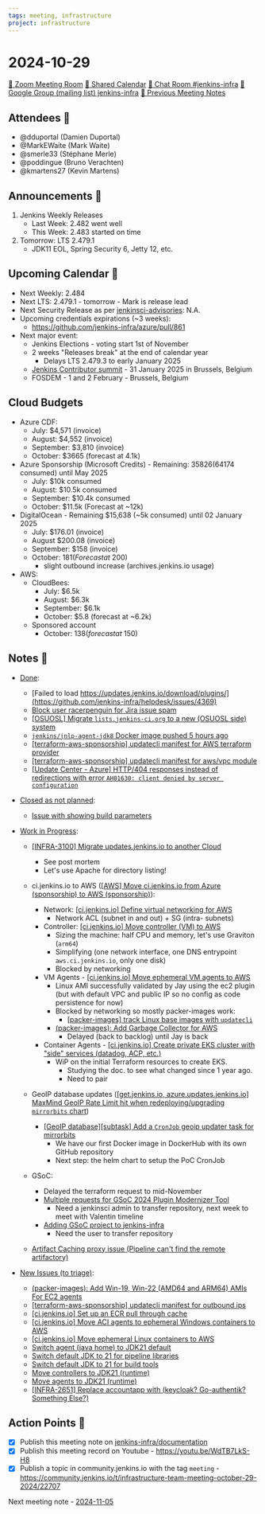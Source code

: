 ```yaml
---
tags: meeting, infrastructure
project: infrastructure
---
```

<!-- markdownlint-disable MD026-->

# 2024-10-29

[:movie_camera: Zoom Meeting Room](https://zoom.us/j/92454301214?pwd=aEVoUi9EanpaakN3L1ZxRlpDQk5Ddz09)
[:calendar: Shared Calendar](https://jenkins.io/event-calendar/)
[:speech_balloon: Chat Room #jenkins-infra](https://matrix.to/#/#jenkins-infra:matrix.org)
[:email: Google Group (mailing list) jenkins-infra](https://groups.google.com/g/jenkins-infra)
[🧠 Previous Meeting Notes](https://github.com/jenkins-infra/documentation/blob/main/meetings/2024-10-22.md)

## Attendees 👥

<!-- Handles are community.jenkins.io handles -->
* @dduportal (Damien Duportal)
* @MarkEWaite (Mark Waite)
* @smerle33 (Stéphane Merle)
* @poddingue (Bruno Verachten)
* @kmartens27 (Kevin Martens)

## Announcements :loudspeaker:

1. Jenkins Weekly Releases
    * Last Week: 2.482 went well
    * This Week: 2.483 started on time
2. Tomorrow: LTS 2.479.1
    * JDK11 EOL, Spring Security 6, Jetty 12, etc.

## Upcoming Calendar 📆

* Next Weekly: 2.484
* Next LTS: 2.479.1 - tomorrow - Mark is release lead
* Next Security Release as per [jenkinsci-advisories](https://groups.google.com/g/jenkinsci-advisories): N.A.
* Upcoming credentials expirations (~3 weeks):
    * https://github.com/jenkins-infra/azure/pull/861
* Next major event:
    * Jenkins Elections - voting start 1st of November
    * 2 weeks "Releases break" at the end of calendar year
        * Delays LTS 2.479.3 to early January 2025
    * [Jenkins Contributor summit](https://community.jenkins.io/t/jenkins-contributor-summit-on-jan-31-2025-call-for-topics-and-ideas/21678/1) - 31 January 2025 in Brussels, Belgium
    * FOSDEM - 1 and 2 February - Brussels, Belgium

## Cloud Budgets

* Azure CDF:
    * July: $4,571 (invoice)
    * August: $4,552 (invoice)
    * September: $3,810 (invoice)
    * October: $3665 (forecast at 4.1k)
* Azure Sponsorship (Microsoft Credits) - Remaining: $35826 ($64174 consumed) until May 2025
    * July: $10k consumed
    * August: $10.5k consumed
    * September: $10.4k consumed
    * October: $11.5k (Forecast at ~12k)
* DigitalOcean - Remaining $15,638 (~5k consumed) until 02 January 2025
    * July: $176.01 (invoice)
    * August $200.08 (invoice)
    * September: $158 (invoice)
    * October: $181 (Forecast at ~$200)
        * slight outbound increase (archives.jenkins.io usage)
* AWS:
    * CloudBees:
        * July: $6.5k
        * August: $6.3k
        * September: $6.1k
        * October: $5.8 (forecast at ~6.2k)
    * Sponsored account
        * October: $138 (forecast at ~$150)

## Notes :book:

* [Done](https://github.com/jenkins-infra/helpdesk/milestone/133?closed=1):
  * [Failed to load https://updates.jenkins.io/download/plugins/](https://github.com/jenkins-infra/helpdesk/issues/4369)
  * [Block user racerpenguin for Jira issue spam](https://github.com/jenkins-infra/helpdesk/issues/4368)
  * [[OSUOSL] Migrate `lists.jenkins-ci.org` to a new (OSUOSL side) system](https://github.com/jenkins-infra/helpdesk/issues/4366)
  * [`jenkins/jnlp-agent-jdk8` Docker image pushed 5 hours ago](https://github.com/jenkins-infra/helpdesk/issues/4364)
  * [[terraform-aws-sponsorship] updatecli manifest for AWS terraform provider](https://github.com/jenkins-infra/helpdesk/issues/4351)
  * [[terraform-aws-sponsorship] updatecli manifest for aws/vpc module](https://github.com/jenkins-infra/helpdesk/issues/4350)
  * [[Update Center - Azure] HTTP/404 responses instead of redirections with error `AH01630: client denied by server configuration`](https://github.com/jenkins-infra/helpdesk/issues/4312)

* [Closed as not planned](https://github.com/jenkins-infra/helpdesk/milestone/133?closed=1):
  * [Issue with showing build parameters](https://github.com/jenkins-infra/helpdesk/issues/4363)

* [Work in Progress](https://github.com/jenkins-infra/helpdesk/milestone/133):
    * [[INFRA-3100] Migrate updates.jenkins.io to another Cloud](https://github.com/jenkins-infra/helpdesk/issues/2649)
        * See post mortem
        * Let's use Apache for directory listing!
    * ci.jenkins.io to AWS ([[AWS] Move ci.jenkins.io from Azure (sponsorship) to AWS (sponsorship)](https://github.com/jenkins-infra/helpdesk/issues/4313)):
        * Network: [[ci.jenkins.io] Define virtual networking for AWS](https://github.com/jenkins-infra/helpdesk/issues/4320)
            * Network ACL (subnet in and out) + SG (intra- subnets)
        * Controller: [[ci.jenkins.io] Move controller (VM) to AWS](https://github.com/jenkins-infra/helpdesk/issues/4315)
            * Sizing the machine: half CPU and memory, let's use Graviton (`arm64`) 
            * Simplifying (one network interface, one DNS entrypoint `aws.ci.jenkins.io`, only one disk)
            * Blocked by networking
        * VM Agents - [[ci.jenkins.io] Move ephemeral VM agents to AWS](https://github.com/jenkins-infra/helpdesk/issues/4316)
            * Linux AMI successfully validated by Jay using the ec2 plugin (but with default VPC and public IP so no config as code persistence for now)
            * Blocked by networking so mostly packer-images work:
                * [[packer-images] track Linux base images with `updatecli`](https://github.com/jenkins-infra/helpdesk/issues/4365)
            * [(packer-images): Add Garbage Collector for AWS](https://github.com/jenkins-infra/helpdesk/issues/4355)
                * Delayed (back to backlog) until Jay is back
        * Container Agents - [[ci.jenkins.io] Create private EKS cluster with "side" services (datadog, ACP, etc.)](https://github.com/jenkins-infra/helpdesk/issues/4319)
            * WiP on the initial Terraform resources to create EKS.
                * Studying the doc. to see what changed since 1 year ago.
                * Need to pair
    
    * GeoIP database updates ([[get.jenkins.io, azure.updates.jenkins.io] MaxMind GeoIP Rate Limit hit when redeploying/upgrading `mirrorbits` chart](https://github.com/jenkins-infra/helpdesk/issues/4240))
        * [[GeoIP database][subtask] Add a `CronJob` geoip updater task for mirrorbits](https://github.com/jenkins-infra/helpdesk/issues/4278)
            * We have our first Docker image in DockerHub with its own GitHub repository
            * Next step: the helm chart to setup the PoC CronJob
    
    * GSoC:
        * Delayed the terraform request to mid-November
        * [Multiple requests for GSoC 2024 Plugin Modernizer Tool ](https://github.com/jenkins-infra/helpdesk/issues/4262)
            * Need a jenkinsci admin to transfer repository, next week to meet with Valentin timeline
        * [Adding GSoC project to jenkins-infra](https://github.com/jenkins-infra/helpdesk/issues/4260)
            * Need the user to transfer repository
    * [Artifact Caching proxy issue (Pipeline can't find the remote artifactory)](https://github.com/jenkins-infra/helpdesk/issues/4367)

* [New Issues (to triage)](https://github.com/jenkins-infra/helpdesk/milestone/none):

  * [(packer-images): Add Win-19, Win-22 (AMD64 and ARM64) AMIs For EC2 agents](https://github.com/jenkins-infra/helpdesk/issues/4354)
  * [[terraform-aws-sponsorship] updatecli manifest for outbound ips](https://github.com/jenkins-infra/helpdesk/issues/4352)
  * [[ci.jenkins.io] Set up an ECR pull through cache](https://github.com/jenkins-infra/helpdesk/issues/4321)
  * [[ci.jenkins.io] Move ACI agents to ephemeral Windows containers to AWS](https://github.com/jenkins-infra/helpdesk/issues/4318)
  * [[ci.jenkins.io] Move ephemeral Linux containers to AWS](https://github.com/jenkins-infra/helpdesk/issues/4317)
  * [Switch agent (java home) to JDK21 default](https://github.com/jenkins-infra/helpdesk/issues/4127)
  * [Switch default JDK to 21 for pipeline libraries](https://github.com/jenkins-infra/helpdesk/issues/4126)
  * [Switch default JDK to 21 for build tools](https://github.com/jenkins-infra/helpdesk/issues/4125)
  * [Move controllers to JDK21 (runtime)](https://github.com/jenkins-infra/helpdesk/issues/4123)
  * [Move agents to JDK21 (runtime)](https://github.com/jenkins-infra/helpdesk/issues/4121)
  * [[INFRA-2651] Replace accountapp with (keycloak? Go-authentik? Something Else?)](https://github.com/jenkins-infra/helpdesk/issues/2232)

## Action Points :muscle:

<!-- How To: https://github.com/jenkins-infra/runbooks/tree/main/meetings -->
* [x] Publish this meeting note on [jenkins-infra/documentation](https://github.com/jenkins-infra/documentation) 
* [x] Publish this meeting record on Youtube - https://youtu.be/WdTB7LkS-H8
* [x] Publish a topic in community.jenkins.io with the tag `meeting` - https://community.jenkins.io/t/infrastructure-team-meeting-october-29-2024/22707

Next meeting note - [2024-11-05](https://github.com/jenkins-infra/documentation/blob/main/meetings/2024-11-05.md) 